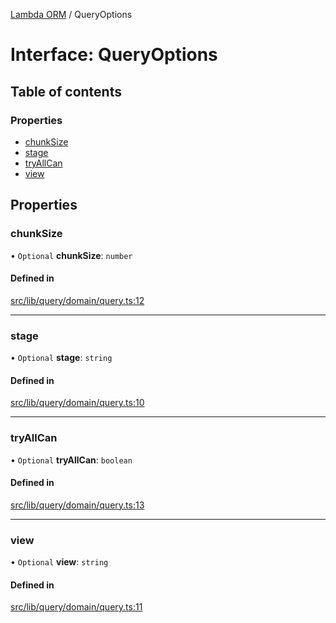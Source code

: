 [Lambda ORM](../README.md) / QueryOptions

# Interface: QueryOptions

## Table of contents

### Properties

- [chunkSize](QueryOptions.md#chunksize)
- [stage](QueryOptions.md#stage)
- [tryAllCan](QueryOptions.md#tryallcan)
- [view](QueryOptions.md#view)

## Properties

### chunkSize

• `Optional` **chunkSize**: `number`

#### Defined in

[src/lib/query/domain/query.ts:12](https://github.com/FlavioLionelRita/lambdaorm-base/blob/a8eba59/src/lib/query/domain/query.ts#L12)

___

### stage

• `Optional` **stage**: `string`

#### Defined in

[src/lib/query/domain/query.ts:10](https://github.com/FlavioLionelRita/lambdaorm-base/blob/a8eba59/src/lib/query/domain/query.ts#L10)

___

### tryAllCan

• `Optional` **tryAllCan**: `boolean`

#### Defined in

[src/lib/query/domain/query.ts:13](https://github.com/FlavioLionelRita/lambdaorm-base/blob/a8eba59/src/lib/query/domain/query.ts#L13)

___

### view

• `Optional` **view**: `string`

#### Defined in

[src/lib/query/domain/query.ts:11](https://github.com/FlavioLionelRita/lambdaorm-base/blob/a8eba59/src/lib/query/domain/query.ts#L11)
